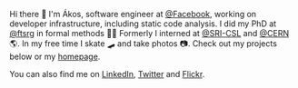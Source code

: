 Hi there 👋 I'm Ákos, software engineer at [@Facebook](https://github.com/facebook), working on developer infrastructure, including static code analysis. I did my PhD at [@ftsrg](https://github.com/ftsrg/) in formal methods 🧑‍🎓 Formerly I interned at [@SRI-CSL](https://github.com/SRI-CSL/) and [@CERN](https://github.com/CERN) 🌎. In my free time I skate 🛹 and take photos 📷.
Check out my projects below or my [homepage](https://hajduakos.github.io/).

You can also find me on [LinkedIn](https://www.linkedin.com/in/akoshajdu), [Twitter](https://twitter.com/himynameisakos) and [Flickr](https://www.flickr.com/photos/sonic182/).
